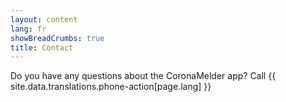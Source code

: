 ```yaml
---
layout: content
lang: fr
showBreadCrumbs: true
title: Contact
---
```




Do you have any questions about the CoronaMelder app? Call {{ site.data.translations.phone-action[page.lang] }}
